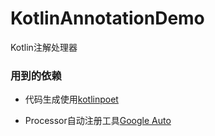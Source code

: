 # KotlinAnnotationDemo
Kotlin注解处理器

### 用到的依赖

+ 代码生成使用[kotlinpoet](https://github.com/square/kotlinpoet)

+ Processor自动注册工具[Google Auto](https://github.com/google/auto)
